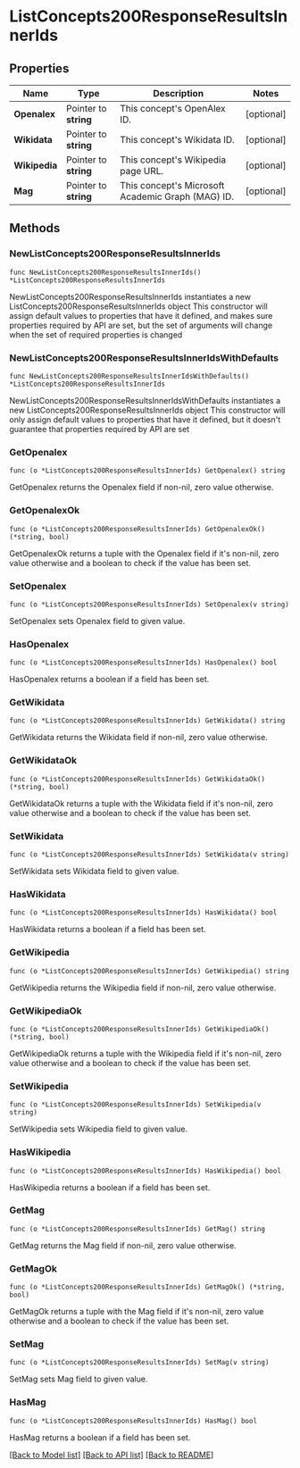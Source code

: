 # ListConcepts200ResponseResultsInnerIds

## Properties

Name | Type | Description | Notes
------------ | ------------- | ------------- | -------------
**Openalex** | Pointer to **string** | This concept&#39;s OpenAlex ID. | [optional] 
**Wikidata** | Pointer to **string** | This concept&#39;s Wikidata ID. | [optional] 
**Wikipedia** | Pointer to **string** | This concept&#39;s Wikipedia page URL. | [optional] 
**Mag** | Pointer to **string** | This concept&#39;s Microsoft Academic Graph (MAG) ID. | [optional] 

## Methods

### NewListConcepts200ResponseResultsInnerIds

`func NewListConcepts200ResponseResultsInnerIds() *ListConcepts200ResponseResultsInnerIds`

NewListConcepts200ResponseResultsInnerIds instantiates a new ListConcepts200ResponseResultsInnerIds object
This constructor will assign default values to properties that have it defined,
and makes sure properties required by API are set, but the set of arguments
will change when the set of required properties is changed

### NewListConcepts200ResponseResultsInnerIdsWithDefaults

`func NewListConcepts200ResponseResultsInnerIdsWithDefaults() *ListConcepts200ResponseResultsInnerIds`

NewListConcepts200ResponseResultsInnerIdsWithDefaults instantiates a new ListConcepts200ResponseResultsInnerIds object
This constructor will only assign default values to properties that have it defined,
but it doesn't guarantee that properties required by API are set

### GetOpenalex

`func (o *ListConcepts200ResponseResultsInnerIds) GetOpenalex() string`

GetOpenalex returns the Openalex field if non-nil, zero value otherwise.

### GetOpenalexOk

`func (o *ListConcepts200ResponseResultsInnerIds) GetOpenalexOk() (*string, bool)`

GetOpenalexOk returns a tuple with the Openalex field if it's non-nil, zero value otherwise
and a boolean to check if the value has been set.

### SetOpenalex

`func (o *ListConcepts200ResponseResultsInnerIds) SetOpenalex(v string)`

SetOpenalex sets Openalex field to given value.

### HasOpenalex

`func (o *ListConcepts200ResponseResultsInnerIds) HasOpenalex() bool`

HasOpenalex returns a boolean if a field has been set.

### GetWikidata

`func (o *ListConcepts200ResponseResultsInnerIds) GetWikidata() string`

GetWikidata returns the Wikidata field if non-nil, zero value otherwise.

### GetWikidataOk

`func (o *ListConcepts200ResponseResultsInnerIds) GetWikidataOk() (*string, bool)`

GetWikidataOk returns a tuple with the Wikidata field if it's non-nil, zero value otherwise
and a boolean to check if the value has been set.

### SetWikidata

`func (o *ListConcepts200ResponseResultsInnerIds) SetWikidata(v string)`

SetWikidata sets Wikidata field to given value.

### HasWikidata

`func (o *ListConcepts200ResponseResultsInnerIds) HasWikidata() bool`

HasWikidata returns a boolean if a field has been set.

### GetWikipedia

`func (o *ListConcepts200ResponseResultsInnerIds) GetWikipedia() string`

GetWikipedia returns the Wikipedia field if non-nil, zero value otherwise.

### GetWikipediaOk

`func (o *ListConcepts200ResponseResultsInnerIds) GetWikipediaOk() (*string, bool)`

GetWikipediaOk returns a tuple with the Wikipedia field if it's non-nil, zero value otherwise
and a boolean to check if the value has been set.

### SetWikipedia

`func (o *ListConcepts200ResponseResultsInnerIds) SetWikipedia(v string)`

SetWikipedia sets Wikipedia field to given value.

### HasWikipedia

`func (o *ListConcepts200ResponseResultsInnerIds) HasWikipedia() bool`

HasWikipedia returns a boolean if a field has been set.

### GetMag

`func (o *ListConcepts200ResponseResultsInnerIds) GetMag() string`

GetMag returns the Mag field if non-nil, zero value otherwise.

### GetMagOk

`func (o *ListConcepts200ResponseResultsInnerIds) GetMagOk() (*string, bool)`

GetMagOk returns a tuple with the Mag field if it's non-nil, zero value otherwise
and a boolean to check if the value has been set.

### SetMag

`func (o *ListConcepts200ResponseResultsInnerIds) SetMag(v string)`

SetMag sets Mag field to given value.

### HasMag

`func (o *ListConcepts200ResponseResultsInnerIds) HasMag() bool`

HasMag returns a boolean if a field has been set.


[[Back to Model list]](../README.md#documentation-for-models) [[Back to API list]](../README.md#documentation-for-api-endpoints) [[Back to README]](../README.md)


